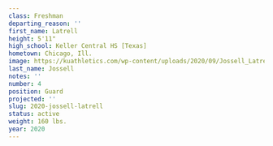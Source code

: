 ```yaml
---
class: Freshman
departing_reason: ''
first_name: Latrell
height: 5'11"
high_school: Keller Central HS [Texas]
hometown: Chicago, Ill.
image: https://kuathletics.com/wp-content/uploads/2020/09/Jossell_Latrell_09082020-600x500.jpg
last_name: Jossell
notes: ''
number: 4
position: Guard
projected: ''
slug: 2020-jossell-latrell
status: active
weight: 160 lbs.
year: 2020
---
```

